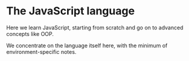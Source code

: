 # The JavaScript language

Here we learn JavaScript, starting from scratch and go on to advanced concepts like OOP.

We concentrate on the language itself here, with the minimum of environment-specific notes.
